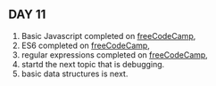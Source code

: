 ## DAY 11
1. Basic Javascript completed on [freeCodeCamp](https://www.freecodecamp.org/learn/),
2. ES6 completed on [freeCodeCamp](https://www.freecodecamp.org/learn/), 
3. regular expressions completed on [freeCodeCamp](https://www.freecodecamp.org/learn/),
4. startd the next topic that is debugging.
5. basic data structures is next.
